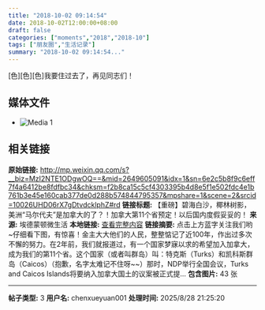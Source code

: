 ```yaml
---
title: "2018-10-02 09:14:54"
date: 2018-10-02T12:00:00+08:00
draft: false
categories: ["moments","2018","2018-10"]
tags: ["朋友圈","生活记录"]
summary: "2018-10-02 09:14:54..."
---
```


[色][色][色]我要住过去了，再见同志们！

## 媒体文件

- ![Media 1](/Moments/photos/2018-10-02/201810020914540.jpg)

## 相关链接

**原始链接:** http://mp.weixin.qq.com/s?__biz=MzI2NTE1ODgwOQ==&mid=2649605091&idx=1&sn=6e2c5b8f9c6eff7f4a6412be8fdfbc34&chksm=f2b8ca15c5cf4303395b4d8e5f1e502fdc4e1b761b3e45e160cab377de0d288b574844795357&mpshare=1&scene=2&srcid=10026UHD06rX7gDtvdcklphZ#rd
**链接标题:** 【重磅】碧海白沙，椰林树影，美洲“马尔代夫”是加拿大的了？！加拿大第11个省预定！以后国内度假妥妥的！
**来源:** 埃德蒙顿微生活
**本地链接:** [查看完整内容](/link_content/2018/10/2018-10-02-2/link_content/)
**链接摘要:** 点击上方蓝字关注我们哟~仔细看下图，有惊喜！金主大大他们的人民，整整惦记了近100年，作出过多次不懈的努力。在2年前，我们就报道过，有一个国家梦寐以求的希望加入加拿大，成为我们的第11个省。这个国家（或者叫群岛）叫：特克斯（Turks）和凯科斯群岛（Caicos）（抱歉，名字太难记不住呀~~）那时，NDP举行全国会议，Turks and Caicos Islands将要纳入加拿大国土的议案被正式提...
**包含图片:** 43 张

---

**帖子类型:** 3
**用户名:** chenxueyuan001
**处理时间:** 2025/8/28 21:25:20